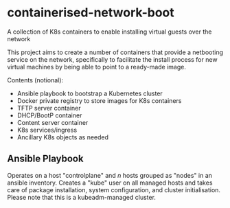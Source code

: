 # containerised-network-boot
A collection of K8s containers to enable installing virtual guests over the network

This project aims to create a number of containers that provide a netbooting service on the network, specifically to facilitate the install process for new virtual machines by being able to point to a ready-made image.

Contents (notional):
- Ansible playbook to bootstrap a Kubernetes cluster
- Docker private registry to store images for K8s containers
- TFTP server container
- DHCP/BootP container
- Content server container
- K8s services/ingress
- Ancillary K8s objects as needed

## Ansible Playbook
Operates on a host "controlplane" and _n_ hosts grouped as "nodes" in an ansible inventory. Creates a "kube" user on all managed hosts and takes care of package installation, system configuration, and cluster initialisation. Please note that this is a kubeadm-managed cluster.
